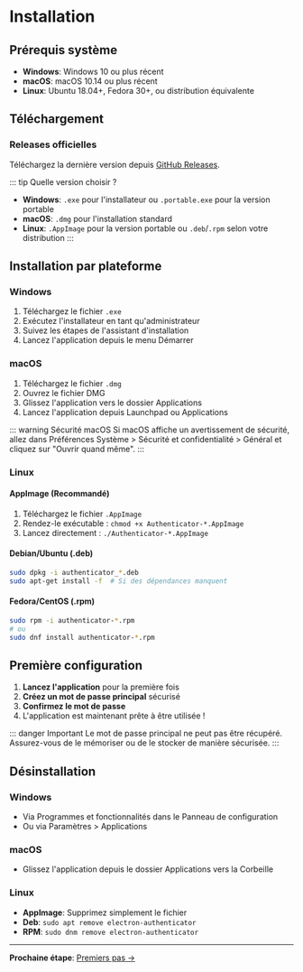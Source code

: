 # Installation

## Prérequis système

- **Windows**: Windows 10 ou plus récent
- **macOS**: macOS 10.14 ou plus récent  
- **Linux**: Ubuntu 18.04+, Fedora 30+, ou distribution équivalente

## Téléchargement

### Releases officielles

Téléchargez la dernière version depuis [GitHub Releases](https://github.com/your-username/electron-authenticator/releases).

::: tip Quelle version choisir ?
- **Windows**: `.exe` pour l'installateur ou `.portable.exe` pour la version portable
- **macOS**: `.dmg` pour l'installation standard
- **Linux**: `.AppImage` pour la version portable ou `.deb`/`.rpm` selon votre distribution
:::

## Installation par plateforme

### Windows

1. Téléchargez le fichier `.exe`
2. Exécutez l'installateur en tant qu'administrateur
3. Suivez les étapes de l'assistant d'installation
4. Lancez l'application depuis le menu Démarrer

### macOS

1. Téléchargez le fichier `.dmg`
2. Ouvrez le fichier DMG
3. Glissez l'application vers le dossier Applications
4. Lancez l'application depuis Launchpad ou Applications

::: warning Sécurité macOS
Si macOS affiche un avertissement de sécurité, allez dans Préférences Système > Sécurité et confidentialité > Général et cliquez sur "Ouvrir quand même".
:::

### Linux

#### AppImage (Recommandé)
1. Téléchargez le fichier `.AppImage`
2. Rendez-le exécutable : `chmod +x Authenticator-*.AppImage`
3. Lancez directement : `./Authenticator-*.AppImage`

#### Debian/Ubuntu (.deb)
```bash
sudo dpkg -i authenticator_*.deb
sudo apt-get install -f  # Si des dépendances manquent
```

#### Fedora/CentOS (.rpm)
```bash
sudo rpm -i authenticator-*.rpm
# ou
sudo dnf install authenticator-*.rpm
```

## Première configuration

1. **Lancez l'application** pour la première fois
2. **Créez un mot de passe principal** sécurisé
3. **Confirmez le mot de passe** 
4. L'application est maintenant prête à être utilisée !

::: danger Important
Le mot de passe principal ne peut pas être récupéré. Assurez-vous de le mémoriser ou de le stocker de manière sécurisée.
:::

## Désinstallation

### Windows
- Via Programmes et fonctionnalités dans le Panneau de configuration
- Ou via Paramètres > Applications

### macOS
- Glissez l'application depuis le dossier Applications vers la Corbeille

### Linux
- **AppImage**: Supprimez simplement le fichier
- **Deb**: `sudo apt remove electron-authenticator`
- **RPM**: `sudo dnm remove electron-authenticator`

---

**Prochaine étape**: [Premiers pas →](/guide/getting-started)